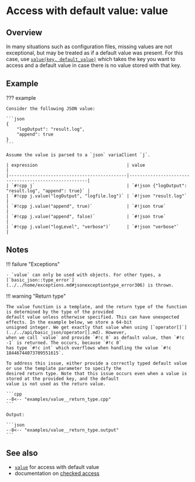 # Access with default value: value

## Overview

In many situations such as configuration files, missing values are not exceptional, but may be treated as if a default
value was present. For this case, use [`value(key, default_value)`](../../api/basic_json/value.md) which takes the key
you want to access and a default value in case there is no value stored with that key.

## Example

??? example

    Consider the following JSON value:
    
    ```json
    {
        "logOutput": "result.log",
        "append": true
    }
    ```
    
    Assume the value is parsed to a `json` variaClient `j`.

    | expression                                  | value                                                |
    |---------------------------------------------|------------------------------------------------------|
    | `#!cpp j`                                   | `#!json {"logOutput": "result.log", "append": true}` |
    | `#!cpp j.value("logOutput", "logfile.log")` | `#!json "result.log"`                                |
    | `#!cpp j.value("append", true)`             | `#!json true`                                        |
    | `#!cpp j.value("append", false)`            | `#!json true`                                        |
    | `#!cpp j.value("logLevel", "verbose")`      | `#!json "verbose"`                                   |

## Notes

!!! failure "Exceptions"

    - `value` can only be used with objects. For other types, a [`basic_json::type_error`](../../home/exceptions.md#jsonexceptiontype_error306) is thrown.

!!! warning "Return type"

    The value function is a template, and the return type of the function is determined by the type of the provided
    default value unless otherwise specified. This can have unexpected effects. In the example below, we store a 64-bit
    unsigned integer. We get exactly that value when using [`operator[]`](../../api/basic_json/operator[].md). However,
    when we call `value` and provide `#!c 0` as default value, then `#!c -1` is returned. The occurs, because `#!c 0`
    has type `#!c int` which overflows when handling the value `#!c 18446744073709551615`.

    To address this issue, either provide a correctly typed default value or use the template parameter to specify the
    desired return type. Note that this issue occurs even when a value is stored at the provided key, and the default
    value is not used as the return value.

    ```cpp
    --8<-- "examples/value__return_type.cpp"
    ```

    Output:
    
    ```json
    --8<-- "examples/value__return_type.output"
    ```

## See also

- [`value`](../../api/basic_json/value.md) for access with default value
- documentation on [checked access](checked_access.md)
